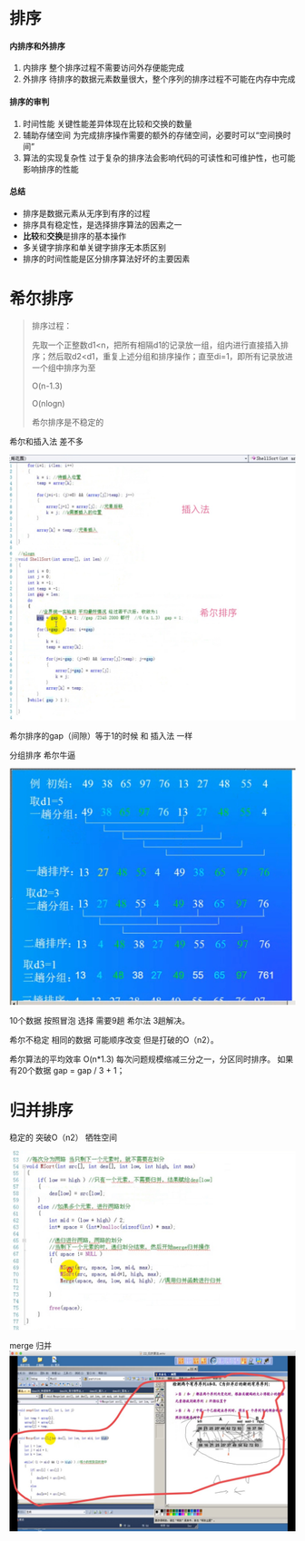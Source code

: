 # 排序

#### 内排序和外排序

1. 内排序
       整个排序过程不需要访问外存便能完成
2. 外排序
       待排序的数据元素数量很大，整个序列的排序过程不可能在内存中完成

#### 排序的审判

1. 时间性能
       关键性能差异体现在比较和交换的数量
2. 辅助存储空间
       为完成排序操作需要的额外的存储空间，必要时可以“空间换时间”
3. 算法的实现复杂性
       过于复杂的排序法会影响代码的可读性和可维护性，也可能影响排序的性能

#### 总结

- 排序是数据元素从无序到有序的过程
- 排序具有稳定性，是选择排序算法的因素之一
- **比较**和**交换**是排序的基本操作
- 多关键字排序和单关键字排序无本质区别
- 排序的时间性能是区分排序算法好坏的主要因素

# 希尔排序

> 排序过程：
>
> 先取一个正整数d1<n，把所有相隔d1的记录放一组，组内进行直接插入排序；然后取d2<d1，重复上述分组和排序操作；直至di=1，即所有记录放进一个组中排序为至
>
> O(n-1.3)
>
> O(nlogn)
>
> 希尔排序是不稳定的



希尔和插入法 差不多

![B174CEED-C45E-40FE-AC46-1C2D23952631](assets/B174CEED-C45E-40FE-AC46-1C2D23952631.png)

希尔排序的gap（间隙）等于1的时候  和 插入法 一样

分组排序  希尔牛逼

![CF1CE663-1594-4366-A7E4-6F19E0BBDDEF](assets/CF1CE663-1594-4366-A7E4-6F19E0BBDDEF.png)


10个数据 
按照冒泡 选择 需要9趟
希尔法  3趟解决。

希尔不稳定  相同的数据 可能顺序改变 但是打破的O（n2）。

希尔算法的平均效率 O(n*1.3)
每次问题规模缩减三分之一，分区同时排序。
如果有20个数据
gap = gap / 3 + 1；



#  归并排序
稳定的  突破O（n2）
牺牲空间

![09600021-203C-4175-8393-20A59942CA5C](assets/09600021-203C-4175-8393-20A59942CA5C.png)

merge 归并
![D237C5FE-0995-4785-94B2-5FE0201C7932](assets/D237C5FE-0995-4785-94B2-5FE0201C7932.png)